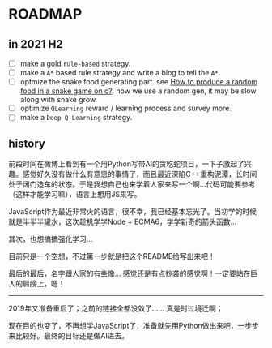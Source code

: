 # ROADMAP 

## in 2021 H2

- [ ] make a gold `rule-based` strategy. 
- [ ] make a `A*` based rule strategy and write a blog to tell the `A*`.
- [ ] optmize the snake food generating part. see [How to produce a random food in a snake game on c?](https://stackoverflow.com/questions/55362879/how-to-produce-a-random-food-in-a-snake-game-on-c). 
 now we use a random gen, it may be slow along with snake grow.
- [ ] optimize `QLearning` reward / learning process and survey more.
- [ ] make a `Deep Q-Learning` strategy.

## history

前段时间在微博上看到有一个用Python写带AI的贪吃蛇项目，一下子激起了兴趣。感觉好久没有做什么有意思的事情了，而且最近深陷C++重构泥潭，长时间处于闭门造车的状态。于是我想自己也来学着人家来写一个啊...代码可能要参考（这样才能学习嘛），语言上想用JS来写。

JavaScript作为最近非常火的语言，很不幸，我已经基本忘光了。当初学的时候就是半半半罐水，这次趁机学学Node + ECMA6，学学新奇的箭头函数...

其次，也想搞搞强化学习...

目前只是一个空想，不过第一步就是把这个README给写出来吧！

最后的最后，名字跟人家的有些像... 感觉还是有点抄袭的感觉啊！一定要站在巨人的肩膀上，嗯！

----

2019年又准备重启了；之前的链接全都没效了…… 真是时过境迁啊；

现在目的也变了，不再想学JavaScript了，准备就先用Python做出来吧，一步步来比较好。最终的目标还是做AI进去。